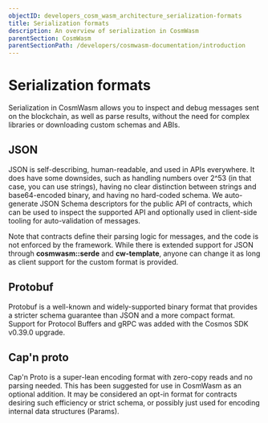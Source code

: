 ```yaml
---
objectID: developers_cosm_wasm_architecture_serialization-formats
title: Serialization formats
description: An overview of serialization in CosmWasm
parentSection: CosmWasm
parentSectionPath: /developers/cosmwasm-documentation/introduction
---
```


# Serialization formats
Serialization in CosmWasm allows you to inspect and debug messages sent on the blockchain, as well as parse results, without the need for complex libraries or downloading custom schemas and ABIs.

## JSON
JSON is self-describing, human-readable, and used in APIs everywhere. It does have some downsides, such as handling numbers over 2^53 (in that case, you can use strings), having no clear distinction between strings and base64-encoded binary, and having no hard-coded schema. We auto-generate JSON Schema descriptors for the public API of contracts, which can be used to inspect the supported API and optionally used in client-side tooling for auto-validation of messages.

Note that contracts define their parsing logic for messages, and the code is not enforced by the framework. While there is extended support for JSON through **cosmwasm::serde** and **cw-template**, anyone can change it as long as client support for the custom format is provided.


## Protobuf
Protobuf is a well-known and widely-supported binary format that provides a stricter schema guarantee than JSON and a more compact format. Support for Protocol Buffers and gRPC was added with the Cosmos SDK v0.39.0 upgrade.

## Cap'n proto
Cap'n Proto is a super-lean encoding format with zero-copy reads and no parsing needed. This has been suggested for use in CosmWasm as an optional addition. It may be considered an opt-in format for contracts desiring such efficiency or strict schema, or possibly just used for encoding internal data structures (Params).